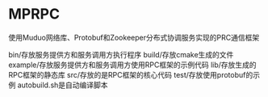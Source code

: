 # MPRPC
使用Muduo网络库、Protobuf和Zookeeper分布式协调服务实现的PRC通信框架

bin/存放服务提供方和服务调用方执行程序
build/存放cmake生成的文件
example/存放服务提供方和服务调用方使用RPC框架的示例代码
lib/存放生成的RPC框架的静态库
src/存放的是RPC框架的核心代码
test/存放使用protobuf的示例
autobuild.sh是自动编译脚本
